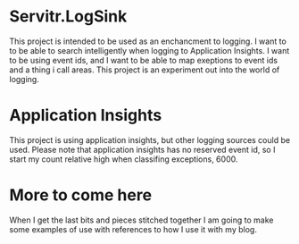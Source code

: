 # Servitr.LogSink
This project is intended to be used as an enchancment to logging. I want to to be able to search intelligently when logging to Application Insights. I want to be using event ids, and I want to be able to map exeptions to event ids and a thing i call areas. This project is an experiment out into the world of logging.

# Application Insights
This project is using application insights, but other logging sources could be used. Please note that application insights has no reserved event id, so I start my count relative high when classifing exceptions, 6000.

# More to come here
When I get the last bits and pieces stitched together I am going to make some examples of use with references to how I use it with my blog.